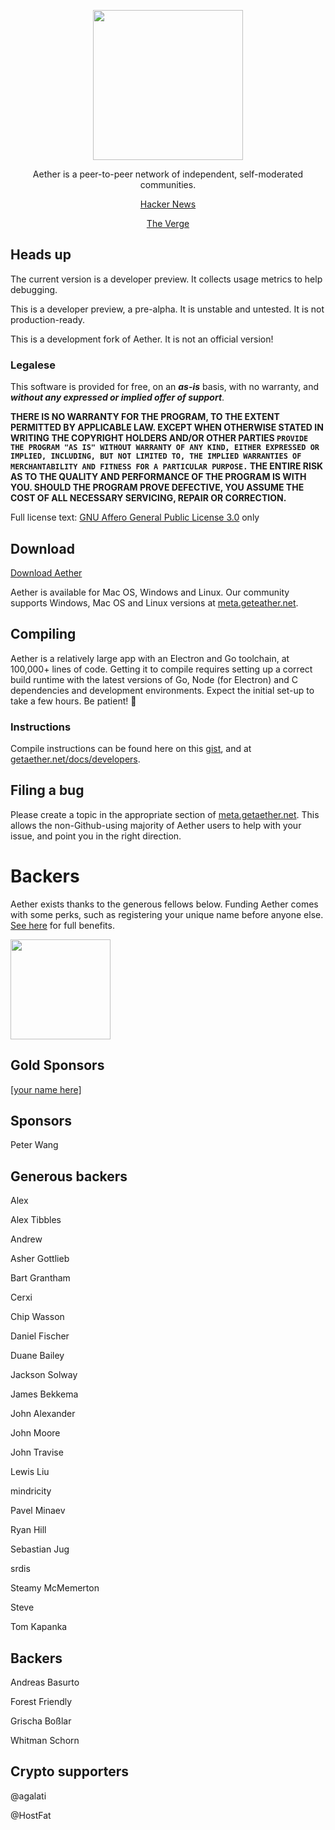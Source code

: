 <p align="center">
<a href="https://getaether.net/">
    <img src="https://getaether.net/images/Logo-v3-light-bg.png" width="240">
</a>
</p>
<p align="center">
Aether is a peer-to-peer network of independent, self-moderated communities. 
</p>
<p align="center">
<a href="https://news.ycombinator.com/item?id=18370208">Hacker News</a>
</p>
<p align="center">
<a href="http://www.theverge.com/2013/11/27/5150758/aether-aims-to-be-a-reddit-for-the-privacy-conscious">The Verge</a>
</p>

## Heads up

The current version is a developer preview. It collects usage metrics to help debugging.

This is a developer preview, a pre-alpha. It is unstable and untested. It is not production-ready.

This is a development fork of Aether. It is not an official version!

### Legalese

This software is provided for free, on an **_as-is_** basis, with no warranty, and **_without any expressed or implied offer of support_**.

**THERE IS NO WARRANTY FOR THE PROGRAM, TO THE EXTENT PERMITTED BY
APPLICABLE LAW. EXCEPT WHEN OTHERWISE STATED IN WRITING THE COPYRIGHT
HOLDERS AND/OR OTHER PARTIES `PROVIDE THE PROGRAM "AS IS" WITHOUT WARRANTY
OF ANY KIND, EITHER EXPRESSED OR IMPLIED, INCLUDING, BUT NOT LIMITED TO,
THE IMPLIED WARRANTIES OF MERCHANTABILITY AND FITNESS FOR A PARTICULAR
PURPOSE.` THE ENTIRE RISK AS TO THE QUALITY AND PERFORMANCE OF THE PROGRAM
IS WITH YOU. SHOULD THE PROGRAM PROVE DEFECTIVE, YOU ASSUME THE COST OF
ALL NECESSARY SERVICING, REPAIR OR CORRECTION.**

Full license text: [GNU Affero General Public License 3.0](LICENSE.md) only

## Download

[Download Aether](https://getaether.net)

Aether is available for Mac OS, Windows and Linux. Our community supports Windows, Mac OS and Linux versions at [meta.geteather.net](https://meta.getaether.net/c/support).

## Compiling

Aether is a relatively large app with an Electron and Go toolchain, at 100,000+ lines of code. Getting it to compile requires setting up a correct build runtime with the latest versions of Go, Node (for Electron) and C dependencies and development environments. Expect the initial set-up to take a few hours. Be patient! 🙂

### Instructions

Compile instructions can be found here on this [gist](https://gist.github.com/nehbit/4a8c3d81d543e85c9df974f521732b1e), and at [getaether.net/docs/developers](https://getaether.net/docs/developers/).

## Filing a bug

Please create a topic in the appropriate section of [meta.getaether.net](https://meta.getaether.net). This allows the non-Github-using majority of Aether users to help with your issue, and point you in the right direction.

# Backers

Aether exists thanks to the generous fellows below. Funding Aether comes with some perks, such as registering your unique name before anyone else. [See here](https://getaether.net/supporterbenefits) for full benefits.

<a href="https://www.patreon.com/nehbit">
    <img src="https://c5.patreon.com/external/logo/become_a_patron_button@2x.png" width="160">
</a>

## Gold Sponsors

[[your name here]](https://www.patreon.com/bePatron?u=11407204)

## Sponsors

Peter Wang

## Generous backers

Alex

Alex Tibbles

Andrew

Asher Gottlieb

Bart Grantham

Cerxi

Chip Wasson

Daniel Fischer

Duane Bailey

Jackson Solway

James Bekkema

John Alexander

John Moore

John Travise

Lewis Liu

mindricity

Pavel Minaev

Ryan Hill

Sebastian Jug

srdis

Steamy McMemerton

Steve

Tom Kapanka

## Backers

Andreas Basurto

Forest Friendly

Grischa Boßlar

Whitman Schorn

## Crypto supporters

@agalati

@HostFat
